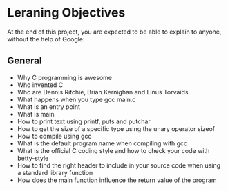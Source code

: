 # Leraning Objectives
At the end of this project, you are expected to be able to explain to anyone, without the help of Google:

## General

* Why C programming is awesome
* Who invented C
* Who are Dennis Ritchie, Brian Kernighan and Linus Torvaids
* What happens when you type gcc main.c
* What is an entry point
* What is main
* How to print text using printf, puts and putchar
* How to get the size of a specific type using the unary operator sizeof
* How to compile using gcc
* What is the default program name when compiling with gcc
* What is the official C coding style and how to check your code with betty-style
* How to find the right header to include in your source code when using a standard library function
* How does the main function influence the return value of the program
